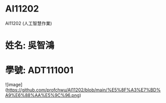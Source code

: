 # AI11202
AI11202 (人工智慧作業)

# 姓名: 吳智鴻
# 學號: ADT111001

![image] (https://github.com/profchwu/AI11202/blob/main/%E5%8F%A3%E7%BD%A9%E6%88%AA%E5%9C%96.png)
